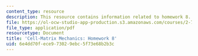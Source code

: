 ```yaml
---
content_type: resource
description: This resource contains information related to homework 8.
file: https://ol-ocw-studio-app-production.s3.amazonaws.com/courses/2-785j-cell-matrix-mechanics-fall-2014/6e4dd70fece973029ebc5f73e68b2b3c_MIT2_785JF14_Homework_8.pdf
file_type: application/pdf
resourcetype: Document
title: 'Cell-Matrix Mechanics: Homework 8'
uid: 6e4dd70f-ece9-7302-9ebc-5f73e68b2b3c
---
```

